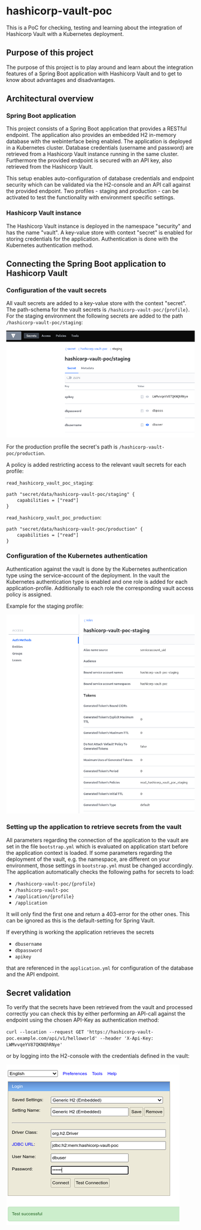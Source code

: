 # hashicorp-vault-poc

This is a PoC for checking, testing and learning about the integration of Hashicorp Vault with a Kubernetes deployment.

## Purpose of this project

The purpose of this project is to play around and learn about the integration features of a Spring Boot application with
Hashicorp Vault and to get to know about advantages and disadvantages.

## Architectural overview

### Spring Boot application

This project consists of a Spring Boot application that provides a RESTful endpoint. The application also provides an
embedded H2 in-memory database with the webinterface being enabled. The application is deployed in a Kubernetes cluster.
Database credentials (username and password) are retrieved from a Hashicorp Vault instance running in the same cluster.
Furthermore the provided endpoint is secured with an API key, also retrieved from the Hashicorp Vault.

This setup enables auto-configuration of database credentials and endpoint security which can be validated via the
H2-console and an API call against the provided endpoint. Two profiles - staging and production - can be activated to
test the functionality with environment specific settings.

### Hashicorp Vault instance

The Hashicorp Vault instance is deployed in the namespace "security" and has the name "vault". A key-value store with
context "secret" is enabled for storing credentials for the application. Authentication is done with the Kubernetes
authentication method.

## Connecting the Spring Boot application to Hashicorp Vault

### Configuration of the vault secrets

All vault secrets are added to a key-value store with the context "secret". The path-schema for the vault secrets is
`/hashicorp-vault-poc/{profile}`. For the staging environment the following secrets are added to the path
`/hashicorp-vault-poc/staging`:

![Vault secrets](assets/vault_secrets_staging.png)

For the production profile the secret's path is `/hashicorp-vault-poc/production`.

A policy is added restricting access to the relevant vault secrets for each profile:

`read_hashicorp_vault_poc_staging`:
```
path "secret/data/hashicorp-vault-poc/staging" {
    capabilities = ["read"]
}
```

`read_hashicorp_vault_poc_production`:
```
path "secret/data/hashicorp-vault-poc/production" {
    capabilities = ["read"]
}
```

### Configuration of the Kubernetes authentication

Authentication against the vault is done by the Kubernetes authentication type using the service-account of the deployment. In
the vault the Kubernetes authentication type is enabled and one role is added for each application-profile. Additionally
to each role the corresponding vault access policy is assigned.

Example for the staging profile:

![Kubernetes role for staging profile](assets/kubernetes_role.png)

### Setting up the application to retrieve secrets from the vault

All parameters regarding the connection of the application to the vault are set in the file `bootstrap.yml` which is
evaluated on application start before the application context is loaded. If some parameters regarding the deployment of
the vault, e.g. the namespace, are different on your environment, those settings in `bootstrap.yml` must be changed
accordingly. The application automatically checks the following paths for secrets to load:

- `/hashicorp-vault-poc/{profile}`
- `/hashicorp-vault-poc`
- `/application/{profile}`
- `/application`

It will only find the first one and return a 403-error for the other ones. This can be ignored as this is the
default-setting for Spring Vault.

If everything is working the application retrieves the secrets

- `dbusername`
- `dbpassword`
- `apikey`

that are referenced in the `application.yml` for configuration of the database and the API endpoint.

## Secret validation

To verify that the secrets have been retrieved from the vault and processed correctly you can check this by either
performing an API-call against the endpoint using the chosen API-Key as authentication method:

`curl --location --request GET 'https://hashicorp-vault-poc.example.com/api/v1/helloworld' --header 'X-Api-Key:
LWMvvqeYV87QKNQhRNye'`

or by logging into the H2-console with the credentials defined in the vault:

![H2 Test](assets/h2test.png)